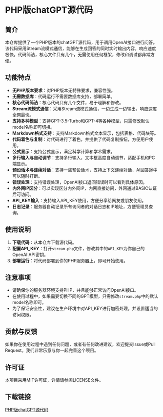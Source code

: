 # PHP版chatGPT源代码

## 简介

本仓库提供了一个PHP版本的chatGPT源代码，用于调用OpenAI接口进行问答。该代码采用Stream流模式通信，能够在生成回答的同时实时输出内容，响应速度极快。代码简洁，核心文件只有几个，无需使用任何框架，修改和调试都非常方便。

## 功能特点

- **无PHP版本要求**：对PHP版本无特殊要求，兼容性强。
- **无需数据库**：代码运行不需要数据库支持，部署简单。
- **核心代码简洁**：核心代码只有几个文件，易于理解和修改。
- **Stream流模式通信**：采用Stream流模式通信，一边生成一边输出，响应速度全网最快。
- **支持多种模型**：支持GPT-3.5-Turbo和GPT-4等各种模型，只需修改默认model名称即可切换。
- **Markdown格式支持**：支持Markdown格式文本显示，包括表格、代码块等。
- **代码着色与复制**：对代码进行了着色，并提供了代码复制按钮，方便用户使用。
- **公式显示**：支持公式显示，满足科学计算和学术需求。
- **多行输入与自动调节**：支持多行输入，文本框高度自动调节，适配手机和PC端显示。
- **预设话术与连续对话**：支持一些预设话术，支持上下文连续对话，AI回答途中可以随时打断。
- **错误处理**：支持错误处理，OpenAI接口返回错误时可以看到具体原因。
- **内外网IP区分**：可以实现区分内外网IP，内网直接访问，外网通过BASIC认证后可访问。
- **API_KEY输入**：支持输入API_KEY使用，方便分享给网友或朋友使用。
- **日志记录**：服务器自动记录所有访问者的对话日志和IP地址，方便管理员查询。

## 使用说明

1. **下载代码**：从本仓库下载源代码。
2. **配置API_KEY**：打开`stream.php`文件，修改其中的`API_KEY`为你自己的OpenAI API密钥。
3. **部署运行**：将代码部署到你的PHP服务器上，即可开始使用。

## 注意事项

- 请确保你的服务器环境支持PHP，并且能够正常访问OpenAI接口。
- 在使用过程中，如果需要切换不同的GPT模型，只需修改`stream.php`中的默认model名称即可。
- 为了保证安全性，建议在生产环境中对API_KEY进行加密处理，并设置适当的访问权限。

## 贡献与反馈

如果你在使用过程中遇到任何问题，或者有任何改进建议，欢迎提交Issue或Pull Request。我们非常乐意与你一起完善这个项目。

## 许可证

本项目采用MIT许可证，详情请参阅LICENSE文件。

## 下载链接

[PHP版chatGPT源代码](https://pan.quark.cn/s/660d626244df)